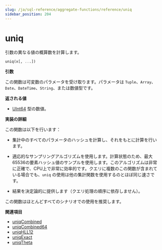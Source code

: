 ```yaml
---
slug: /ja/sql-reference/aggregate-functions/reference/uniq
sidebar_position: 204
---
```


# uniq

引数の異なる値の概算数を計算します。

``` sql
uniq(x[, ...])
```

**引数**

この関数は可変数のパラメータを受け取ります。パラメータは `Tuple`、`Array`、`Date`、`DateTime`、`String`、または数値型です。

**返される値**

- [UInt64](../../../sql-reference/data-types/int-uint.md) 型の数値。

**実装の詳細**

この関数は以下を行います：

- 集計中のすべてのパラメータのハッシュを計算し、それをもとに計算を行います。

- 適応的なサンプリングアルゴリズムを使用します。計算状態のため、最大65536の要素ハッシュ値のサンプルを使用します。このアルゴリズムは非常に正確で、CPU上で非常に効率的です。クエリに複数のこの関数が含まれている場合でも、`uniq` の使用は他の集計関数を使用するのとほぼ同じ速さです。

- 結果を決定論的に提供します（クエリ処理の順序に依存しません）。

この関数はほとんどすべてのシナリオでの使用を推奨します。

**関連項目**

- [uniqCombined](../../../sql-reference/aggregate-functions/reference/uniqcombined.md#agg_function-uniqcombined)
- [uniqCombined64](../../../sql-reference/aggregate-functions/reference/uniqcombined64.md#agg_function-uniqcombined64)
- [uniqHLL12](../../../sql-reference/aggregate-functions/reference/uniqhll12.md#agg_function-uniqhll12)
- [uniqExact](../../../sql-reference/aggregate-functions/reference/uniqexact.md#agg_function-uniqexact)
- [uniqTheta](../../../sql-reference/aggregate-functions/reference/uniqthetasketch.md#agg_function-uniqthetasketch)
